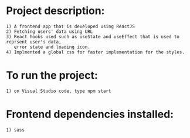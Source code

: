 #   Project description:
    1) A frontend app that is developed using ReactJS
    2) Fetching users' data using URL
    3) React hooks used such as useState and useEffect that is used to reprsent user's data, 
       error state and loading icon.
    4) Implmented a global css for faster implementation for the styles.

#   To run the project:
    1) on Visual Studio code, type npm start

#   Frontend dependencies installed:
    1) sass
